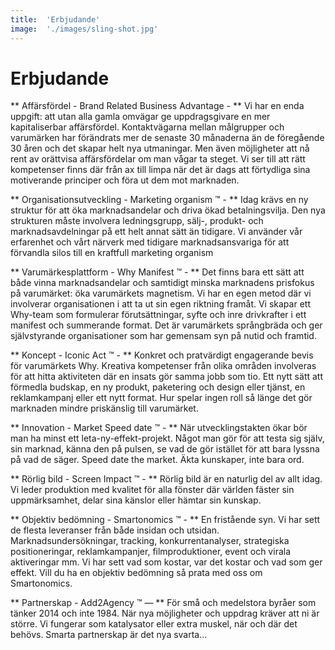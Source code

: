```yaml
---
title:	'Erbjudande'
image:	'./images/sling-shot.jpg'
---
```


# Erbjudande

** Affärsfördel - Brand Related Business Advantage - **
Vi har en enda uppgift: att utan alla gamla omvägar ge uppdragsgivare en mer kapitaliserbar affärsfördel. Kontaktvägarna mellan målgrupper och varumärken har förändrats mer de senaste 30 månaderna än de föregående 30 åren och det skapar helt nya utmaningar. Men även möjligheter att nå rent av orättvisa affärsfördelar om man vågar ta steget. Vi ser till att rätt kompetenser finns där från ax till limpa när det är dags att förtydliga sina motiverande principer och föra ut dem mot marknaden.

** Organisationsutveckling - Marketing organism &trade; - **
Idag krävs en ny struktur för att öka marknadsandelar och driva ökad betalningsvilja. Den nya strukturen måste involvera ledningsgrupp, sälj-, produkt- och marknadsavdelningar på ett helt annat sätt än tidigare. Vi använder vår erfarenhet och vårt närverk med tidigare marknadsansvariga för att förvandla silos till en kraftfull marketing organism

** Varumärkesplattform - Why Manifest &trade; - **
Det finns bara ett sätt att både vinna marknadsandelar och samtidigt minska marknadens prisfokus på varumärket: öka varumärkets magnetism. Vi har en egen metod där vi involverar organisationen i att ta ut sin egen riktning framåt. Vi skapar ett Why-team som formulerar förutsättningar, syfte och inre drivkrafter i ett manifest och summerande format. Det är varumärkets språngbräda och ger självstyrande organisationer som har gemensam syn på nutid och framtid.

** Koncept - Iconic Act &trade; - ** 
Konkret och pratvärdigt engagerande bevis för varumärkets Why. Kreativa kompetenser från olika områden involveras för att hitta aktiviteten där en insats gör samma jobb som tio. Ett nytt sätt att förmedla budskap, en ny produkt, paketering och design eller tjänst, en reklamkampanj eller ett nytt format. Hur spelar ingen roll så länge det gör marknaden mindre priskänslig till varumärket. 

** Innovation - Market Speed date &trade; - **
När utvecklingstakten ökar bör man ha minst ett leta-ny-effekt-projekt. Något man gör för att testa sig själv, sin marknad, känna den på pulsen, se vad de gör istället för att bara lyssna på vad de säger. Speed date the market. Äkta kunskaper, inte bara ord.

** Rörlig bild - Screen Impact &trade; - **
Rörlig bild är en naturlig del av allt idag. Vi leder produktion med kvalitet för alla fönster där världen fäster sin uppmärksamhet, delar sina känslor eller hämtar sin kunskap.

** Objektiv bedömning - Smartonomics &trade; - **
En fristående syn. Vi har sett de flesta leveranser från både insidan och utsidan. Marknadsundersökningar, tracking, konkurrentanalyser, strategiska positioneringar, reklamkampanjer, filmproduktioner, event och virala aktiveringar mm. Vi har sett vad som kostar, var det kostar och vad som ger effekt. Vill du ha en objektiv bedömning så prata med oss om Smartonomics.

** Partnerskap - Add2Agency &trade; — **
För små och medelstora byråer som tänker 2014 och inte 1984. När nya möjligheter och uppdrag kräver att ni är större. Vi fungerar som katalysator eller extra muskel, när och där det behövs. Smarta partnerskap är det nya svarta...



